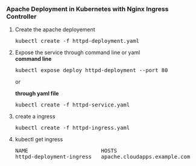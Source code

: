 <h3>Apache Deployment in Kubernetes with Nginx Ingress Controller</h3>

<ol>
  <li>Create the apache deployement</li>
  <pre>kubectl create -f httpd-deployment.yaml</pre>
  <li> Expose the service through command line or yaml </li>
  <b>command line</b>
  <pre>kubectl expose deploy httpd-deployment --port 80</pre>
  <p>or</p>
  <b>through yaml file</b>
  <pre>kubectl create -f httpd-service.yaml</pre>
  <li>create a ingress</li>
  <pre>kubectl create -f httpd-ingress.yaml</pre>
  <li>kubectl get ingress</li>
  <pre>NAME                       HOSTS                          ADDRESS   PORTS   AGE
httpd-deployment-ingress   apache.cloudapps.example.com             80      5s</pre>
</ol>

